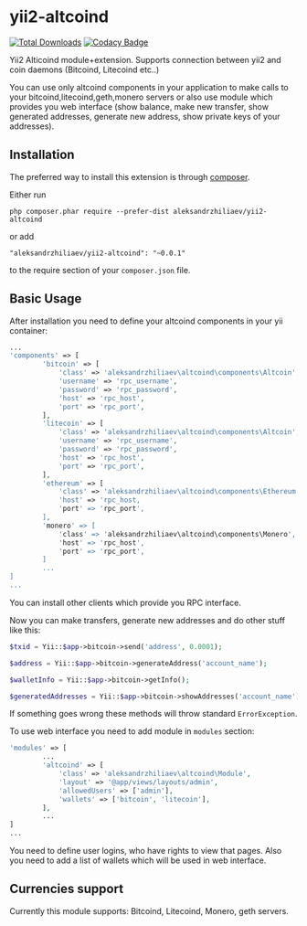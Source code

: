 # yii2-altcoind
[![Total Downloads](https://poser.pugx.org/aleksandrzhiliaev/yii2-altcoind/downloads)](https://packagist.org/packages/aleksandrzhiliaev/yii2-altcoind)
[![Codacy Badge](https://api.codacy.com/project/badge/Grade/881ec73e286449b1a419db243510a648)](https://www.codacy.com/app/sassoftinc/yii2-altcoind?utm_source=github.com&amp;utm_medium=referral&amp;utm_content=aleksandrzhiliaev/yii2-altcoind&amp;utm_campaign=Badge_Grade)

Yii2 Alticoind module+extension. Supports connection between yii2 and coin daemons (Bitcoind, Litecoind etc..)

You can use only altcoind components in your application to make calls to your bitcoind,litecoind,geth,monero servers or also use module which provides you web interface (show balance, make new transfer, show generated addresses, generate new address, show private keys of your addresses).


Installation
------------

The preferred way to install this extension is through [composer](http://getcomposer.org/download/).

Either run

```
php composer.phar require --prefer-dist aleksandrzhiliaev/yii2-altcoind
```

or add

```
"aleksandrzhiliaev/yii2-altcoind": "~0.0.1"
```

to the require section of your `composer.json` file.


Basic Usage
-----------

After installation you need to define your altcoind components in your yii container:
```php
...
'components' => [
        'bitcoin' => [
            'class' => 'aleksandrzhiliaev\altcoind\components\Altcoin',
            'username' => 'rpc_username',
            'password' => 'rpc_password',
            'host' => 'rpc_host',
            'port' => 'rpc_port',
        ],
        'litecoin' => [
            'class' => 'aleksandrzhiliaev\altcoind\components\Altcoin',
            'username' => 'rpc_username',
            'password' => 'rpc_password',
            'host' => 'rpc_host',
            'port' => 'rpc_port',
        ],
        'ethereum' => [
            'class' => 'aleksandrzhiliaev\altcoind\components\Ethereum',
            'host' => 'rpc_host,
            'port' => 'rpc_port',
        ],
        'monero' => [
            'class' => 'aleksandrzhiliaev\altcoind\components\Monero',
            'host' => 'rpc_host',
            'port' => 'rpc_port',
        ]
        ...
]
...
```

You can install other clients which provide you RPC interface.

Now you can make transfers, generate new addresses and do other stuff like this:
```php
$txid = Yii::$app->bitcoin->send('address', 0.0001);

$address = Yii::$app->bitcoin->generateAddress('account_name');

$walletInfo = Yii::$app->bitcoin->getInfo();

$generatedAddresses = Yii::$app->bitcoin->showAddresses('account_name');
```

If something goes wrong these methods will throw standard `ErrorException`.


To use web interface you need to add module in `modules` section:

```php
'modules' => [
        ...
        'altcoind' => [
            'class' => 'aleksandrzhiliaev\altcoind\Module',
            'layout' => '@app/views/layouts/admin',
            'allowedUsers' => ['admin'],
            'wallets' => ['bitcoin', 'litecoin'],
        ],
        ...
]
...
```

You need to define user logins, who have rights to view that pages.
Also you need to add a list of wallets which will be used in web interface.


Currencies support
------------------
Currently this module supports: Bitcoind, Litecoind, Monero, geth servers.